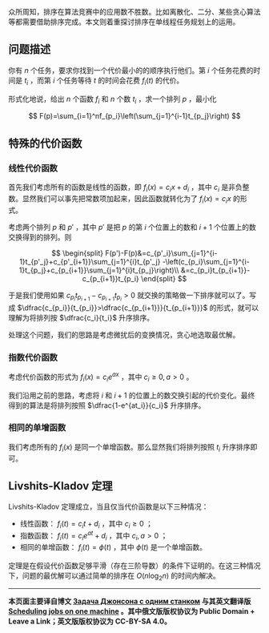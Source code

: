 众所周知，排序在算法竞赛中的应用数不胜数。比如离散化、二分、某些贪心算法等都需要借助排序完成。本文则着重探讨排序在单线程任务规划上的运用。

## 问题描述

你有 $n$ 个任务，要求你找到一个代价最小的的顺序执行他们。第 $i$ 个任务花费的时间是 $t_i$ ，而第 $i$ 个任务等待 $t$ 的时间会花费 $f_i(t)$ 的代价。

形式化地说，给出 $n$ 个函数 $f_i$ 和 $n$ 个数 $t_i$ ，求一个排列 $p$ ，最小化

$$
F(p)=\sum_{i=1}^nf_{p_i}\left(\sum_{j=1}^{i-1}t_{p_j}\right)
$$

## 特殊的代价函数

### 线性代价函数

首先我们考虑所有的函数是线性的函数，即 $f_i(x)=c_ix+d_i$ ，其中 $c_i$ 是非负整数。显然我们可以事先把常数项加起来，因此函数就转化为了 $f_i(x)=c_ix$ 的形式。

考虑两个排列 $p$ 和 $p'$ ，其中 $p'$ 是把 $p$ 的第 $i$ 个位置上的数和 $i+1$ 个位置上的数交换得到的排列。则

$$
\begin{split}
F(p')-F(p)&=c_{p'_i}\sum_{j=1}^{i-1}t_{p'_j}+c_{p'_{i+1}}\sum_{j=1}^{i}t_{p'_j}
-\left(c_{p_i}\sum_{j=1}^{i-1}t_{p_j}+c_{p_{i+1}}\sum_{j=1}^{i}t_{p_j}\right)\\
&=c_{p_i}t_{p_{i+1}}-c_{p_{i+1}}t_{p_i}
\end{split}
$$

于是我们使用如果 $c_{p_i}t_{p_{i+1}}-c_{p_{i+1}}t_{p_i}>0$ 就交换的策略做一下排序就可以了。写成 $\dfrac{c_{p_i}}{t_{p_i}}>\dfrac{c_{p_{i+1}}}{t_{p_{i+1}}}$ 的形式，就可以理解为将排列按 $\dfrac{c_i}{t_i}$ 升序排序。

处理这个问题，我们的思路是考虑微扰后的变换情况，贪心地选取最优解。

### 指数代价函数

考虑代价函数的形式为 $f_i(x)=c_ie^{ax}$ ，其中 $c_i\ge 0,a>0$ 。

我们沿用之前的思路，考虑将 $i$ 和 $i+1$ 的位置上的数交换引起的代价变化。最终得到的算法是将排列按照 $\dfrac{1-e^{at_i}}{c_i}$ 升序排序。

### 相同的单增函数

我们考虑所有的 $f_i(x)$ 是同一个单增函数。那么显然我们将排列按照 $t_i$ 升序排序即可。

## Livshits-Kladov 定理

Livshits-Kladov 定理成立，当且仅当代价函数是以下三种情况：

-   线性函数： $f_i(t) = c_it + d_i$ ，其中 $c_i\ge 0$ ；
-   指数函数： $f_i(t) = c_i e^{a t} + d_i$ ，其中 $c_i,a>0$ ；
-   相同的单增函数： $f_i(t) = \phi(t)$ ，其中 $\phi(t)$ 是一个单增函数。

定理是在假设代价函数足够平滑（存在三阶导数）的条件下证明的。在这三种情况下，问题的最优解可以通过简单的排序在 $O(n\log_2n)$ 的时间内解决。

* * *

 **本页面主要译自博文 [Задача Джонсона с одним станком](http://e-maxx.ru/algo/johnson_problem_1) 与其英文翻译版 [Scheduling jobs on one machine](https://cp-algorithms.com/schedules/schedule_one_machine.html) 。其中俄文版版权协议为 Public Domain + Leave a Link；英文版版权协议为 CC-BY-SA 4.0。** 
